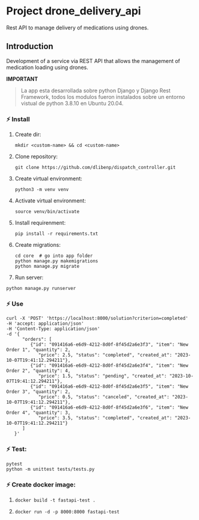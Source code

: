 # Project drone_delivery_api
Rest API to manage delivery of medications using drones.

## Introduction
Development of a service via REST API that allows the management of medication loading using drones.


**IMPORTANT**
> La app esta desarrollada sobre python Django y Django Rest Framework, todos los modulos fueron instalados sobre un entorno vistual de python 3.8.10 en Ubuntu 20.04.

### ⚡ Install
1. Create dir:
   ```shell
   mkdir <custom-name> && cd <custom-name>
   ```
3. Clone repository:
   ```shell
   git clone https://github.com/dlibenp/dispatch_controller.git
   ```
4. Create virtual environment:
   ```shell
   python3 -m venv venv
   ```
6. Activate virtual environment:
   ```shell
   source venv/bin/activate
   ```
8. Install requirenment:
   ```shell
   pip install -r requirements.txt
   ```
9. Create migrations:
   ```shell
   cd core  # go into app folder
   python manage.py makemigrations
   python manage.py migrate
   ```
10. Run server:
   ```shell
   python manage.py runserver
   ```

### ⚡ Use
```shell
curl -X 'POST' 'https://localhost:8000/solution?criterion=completed'
-H 'accept: application/json'
-H 'Content-Type: application/json'
-d '{
      "orders": [
         {"id": "091416a6-e6d9-4212-8d0f-8f45d2a6e3f3", "item": "New Order 1", "quantity": 2,
            "price": 2.5, "status": "completed", "created_at": "2023-10-07T19:41:12.294211"},
         {"id": "091416a6-e6d9-4212-8d0f-8f45d2a6e3f4", "item": "New Order 2", "quantity": 4,
            "price": 1.5, "status": "pending", "created_at": "2023-10-07T19:41:12.294211"},
         {"id": "091416a6-e6d9-4212-8d0f-8f45d2a6e3f5", "item": "New Order 3", "quantity": 2,
            "price": 0.5, "status": "canceled", "created_at": "2023-10-07T19:41:12.294211"},
         {"id": "091416a6-e6d9-4212-8d0f-8f45d2a6e3f6", "item": "New Order 4", "quantity": 3,
            "price": 3.5, "status": "completed", "created_at": "2023-10-07T19:41:12.294211"}
      ]
   }'
```

### ⚡ Test:
```shell
pytest
python -m unittest tests/tests.py
```

### ⚡ Create docker image:
1. ```shell
   docker build -t fastapi-test .
   ```
2. ```shell
   docker run -d -p 8000:8000 fastapi-test
   ```
